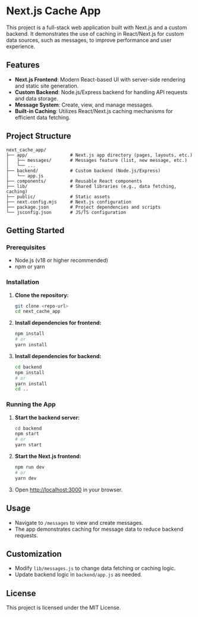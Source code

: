 # Next.js Cache App

This project is a full-stack web application built with Next.js and a custom backend. It demonstrates the use of caching in React/Next.js for custom data sources, such as messages, to improve performance and user experience.

## Features

- **Next.js Frontend**: Modern React-based UI with server-side rendering and static site generation.
- **Custom Backend**: Node.js/Express backend for handling API requests and data storage.
- **Message System**: Create, view, and manage messages.
- **Built-in Caching**: Utilizes React/Next.js caching mechanisms for efficient data fetching.

## Project Structure

```
next_cache_app/
├── app/                # Next.js app directory (pages, layouts, etc.)
│   ├── messages/       # Messages feature (list, new message, etc.)
│   └── ...
├── backend/            # Custom backend (Node.js/Express)
│   └── app.js
├── components/         # Reusable React components
├── lib/                # Shared libraries (e.g., data fetching, caching)
├── public/             # Static assets
├── next.config.mjs     # Next.js configuration
├── package.json        # Project dependencies and scripts
└── jsconfig.json       # JS/TS configuration
```

## Getting Started

### Prerequisites

- Node.js (v18 or higher recommended)
- npm or yarn

### Installation

1. **Clone the repository:**
   ```bash
   git clone <repo-url>
   cd next_cache_app
   ```
2. **Install dependencies for frontend:**
   ```bash
   npm install
   # or
   yarn install
   ```
3. **Install dependencies for backend:**
   ```bash
   cd backend
   npm install
   # or
   yarn install
   cd ..
   ```

### Running the App

1. **Start the backend server:**
   ```bash
   cd backend
   npm start
   # or
   yarn start
   ```
2. **Start the Next.js frontend:**
   ```bash
   npm run dev
   # or
   yarn dev
   ```
3. Open [http://localhost:3000](http://localhost:3000) in your browser.

## Usage

- Navigate to `/messages` to view and create messages.
- The app demonstrates caching for message data to reduce backend requests.

## Customization

- Modify `lib/messages.js` to change data fetching or caching logic.
- Update backend logic in `backend/app.js` as needed.

## License

This project is licensed under the MIT License.
